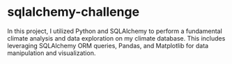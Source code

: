 # sqlalchemy-challenge
In this project, I utilized Python and SQLAlchemy to perform a fundamental climate analysis and data exploration on my climate database. This includes leveraging SQLAlchemy ORM queries, Pandas, and Matplotlib for data manipulation and visualization.

